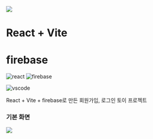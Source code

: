 

<img src="https://capsule-render.vercel.app/api?type=waving&color=BDBDC8&height=150&section=header" />

# React + Vite
# firebase
![react](https://img.shields.io/badge/React-20232A?style=for-the-badge&logo=react&logoColor=61DAFB)
![firebase](https://img.shields.io/badge/Firebase-039BE5?style=for-the-badge&logo=Firebase&logoColor=white)

![vscode](https://img.shields.io/badge/Made%20for-VSCode-1f425f.svg)


React + Vite + firebase로 만든 회원가입, 로그인 토이 프로젝트

### 기본 화면

<img src="https://capsule-render.vercel.app/api?type=waving&color=BDBDC8&height=150&section=footer" />

